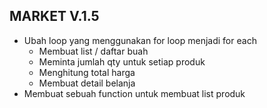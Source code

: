 ## MARKET V.1.5

- Ubah loop yang menggunakan for loop menjadi for each
  - Membuat list / daftar buah
  - Meminta jumlah qty untuk setiap produk
  - Menghitung total harga
  - Membuat detail belanja
- Membuat sebuah function untuk membuat list produk
